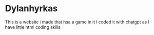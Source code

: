 ﻿# Dylanhyrkas
This is a website i made that hsa a game in it
I coded it with chatgpt as I have little html coding skills
